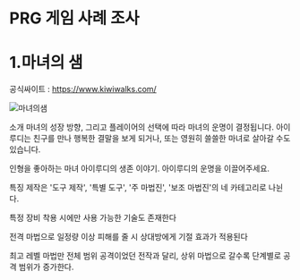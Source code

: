 
# PRG 게임 사례 조사


# 1.마녀의 샘

공식싸이트 : https://www.kiwiwalks.com/

![마녀의샘](https://lh3.googleusercontent.com/InQRX4iElwZ4Dbb1dxDmKMqvxZqRpmU0iIIW009l5u7SZIcjGLh_iaMHjCK6TLEjp083=w1920-h969-rw "마녀의샘 이미지 입니다.")

소개
마녀의 성장 방향, 
그리고 플레이어의 선택에 따라 마녀의 운명이 결정됩니다.
아이루디는 친구를 만나 행복한 결말을 보게 되거나,
또는 영원히 쓸쓸한 마녀로 살아갈 수도 있습니다.

인형을 좋아하는 마녀 아이루디의 생존 이야기.
아이루디의 운명을 이끌어주세요. 

특징
제작은 '도구 제작', '특별 도구', '주 마법진', '보조 마법진'의 네 카테고리로 나뉜다. 

특정 장비 착용 시에만 사용 가능한 기술도 존재한다

전격 마법으로 일정량 이상 피해를 줄 시 상대방에게 기절 효과가 적용된다

최고 레벨 마법만 전체 범위 공격이었던 전작과 달리, 상위 마법으로 갈수록 단계별로 공격 범위가 증가한다.
